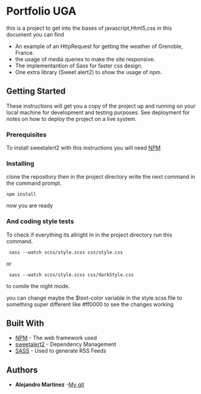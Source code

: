 # Portfolio UGA

this is a project to get into the bases of javascript,Html5,css
in this document you can find
* An example of an HttpRequest for getting the weather of  Grenoble, France.
* the usage of media queries to make the site responsive.
* The implementantion of Sass for faster css design.
* One extra library (Sweet alert2) to show the usage of npm.


## Getting Started

These instructions will get you a copy of the project up and running on your local machine for development and testing purposes. See deployment for notes on how to deploy the project on a live system.



### Prerequisites

 To install sweetalert2 with this instructions you will need [NPM](https://www.npmjs.com)



### Installing
 clone the repository
 then in the project directory write the next command in the command prompt.
```
npm install
```
 now you are ready

### And coding style tests

To check if everything its allright
In in the project directory run this command.
```
 sass --watch scss/style.scss css/style.css
```
or
```
 sass --watch scss/style.scss css/darkStyle.css
```
to comile the night mode.

you can change maybe the $text-color variable in the style.scss file to
something super different like #ff0000 to see the changes working



## Built With

* [NPM](https://www.npmjs.com) - The web framework used
* [sweetalert2](https://sweetalert2.github.io) - Dependency Management
* [SASS](https://sass-lang.com) - Used to generate RSS Feeds



## Authors

* **Alejandro Martinez** -[My git](https://gitlab.com/alejandro.martinez.0598/)
